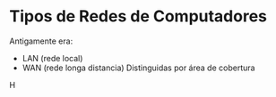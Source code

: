 # Tipos de Redes de Computadores
Antigamente era:
- LAN (rede local)
- WAN (rede longa distancia)
Distinguidas por área de cobertura

H
<!--stackedit_data:
eyJoaXN0b3J5IjpbLTY3NzE5NDAzMV19
-->